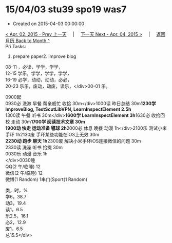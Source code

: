 # 15/04/03 stu39 spo19 was7

* Created on 2015-04-03 00:00:00

[&lt; Apr. 02, 2015 - Prev 上一天](d02.md)     \|     [下一天 Next - Apr. 04, 2015 &gt;](d04.md)     \|     [返回月历 Back to Month ^](index.md)   
Pri Tasks:  
1. prepare paper2. improve blog  
  
08-11 ，必读，学学，学学，  
12-15 学乐，学学，学学，学学，  
16-19 必学，动动，动动，必必，  
20-23 乐乐，废动，动废，读乐，&lt;/div&gt;00-01 乐。  
  
0900起  
0930必 洗漱 早餐 帮亲戚忙 收拾 30m&lt;/div&gt;1000读 昨日总结 30m**1230学 ImproveBlog, TestScutLibVPN, LearnInspectElement 2.5h**  
1300读 午餐 听书 30m&lt;/div&gt;**1600学 LearnInspectElement 3h**1630必 收拾回校 走动 30m**1700学 阅读技术文章 30m**  
**1900动 快走 运动准备 毽球 2h**2000必 休息 晚餐 动漫 1h&lt;/div&gt;2100乐 测试小米手环 1h2130废 手环某些功能在iOS上无效 30m  
**2230动 跑步 聊天 1h**2300废 解决小米手环iOS连接微信的问题 30m  
2330读 洗澡 听书 拾掇 30m  
0030乐 动漫 音乐 1h  
&lt;/div&gt;0030睡  
QQ\(2 午/临睡\) 12  
微信\(2 午/临睡\) 12  
微博\(1 Random\) 1串门\(Sport\(1 Random\)  
  
类，时，%  
学6，38.7  
动3，19.4  
读1，6.5  
乐2.5，16.1  
必2，12.9  
废1，6.5  
总15.5&lt;/div&gt;

